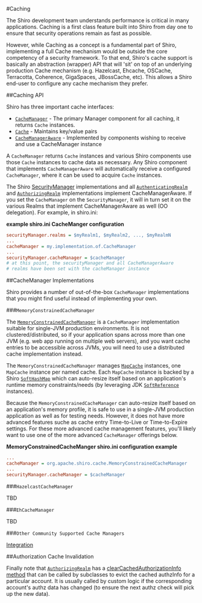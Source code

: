 <a name="Caching-Caching"></a>
#Caching

The Shiro development team understands performance is critical in many applications. Caching is a first class feature built into Shiro from day one to ensure that security operations remain as fast as possible.

However, while Caching as a concept is a fundamental part of Shiro, implementing a full Cache mechanism would be outside the core competency of a security framework. To that end, Shiro's cache support is basically an abstraction (wrapper) API that will 'sit' on top of an underlying production Cache mechanism (e.g. Hazelcast, Ehcache, OSCache, Terracotta, Coherence, GigaSpaces, JBossCache, etc). This allows a Shiro end-user to configure any cache mechanism they prefer.

<a name="Caching-CachingAPI"></a>
##Caching API

Shiro has three important cache interfaces:

*   [`CacheManager`](static/current/apidocs/org/apache/shiro/cache/CacheManager.html) - The primary Manager component for all caching, it returns `Cache` instances.
*   [`Cache`](static/current/apidocs/org/apache/shiro/cache/Cache.html) - Maintains key/value pairs
*   [`CacheManagerAware`](static/current/apidocs/org/apache/shiro/cache/CacheManagerAware.html) - Implemented by components wishing to receive and use a CacheManager instance

A `CacheManager` returns `Cache` instances and various Shiro components use those `Cache` instances to cache data as necessary. Any Shiro
component that implements `CacheManagerAware` will automatically receive a configured `CacheManager`, where it can be used to acquire `Cache` instances.

The Shiro [SecurityManager](securitymanager.html "SecurityManager") implementations and all [`AuthenticatingRealm`](static/current/apidocs/org/apache/shiro/realm/AuthenticatingRealm.html) and [`AuthorizingRealm`](static/current/apidocs/org/apache/shiro/realm/AuthorizingRealm.html) implementations implement CacheManagerAware. If you set the `CacheManager` on the `SecurityManager`, it will in turn set it on the various Realms that implement CacheManagerAware as well (OO delegation). For example, in shiro.ini:

**example shiro.ini CacheManger configuration**

``` ini
securityManager.realms = $myRealm1, $myRealm2, ..., $myRealmN
...
cacheManager = my.implementation.of.CacheManager
...
securityManager.cacheManager = $cacheManager
# at this point, the securityManager and all CacheManagerAware
# realms have been set with the cacheManager instance
```

<a name="Caching-CacheManagerImplementations"></a>
##CacheManager Implementations

Shiro provides a number of out-of-the-box `CacheManager` implementations that you might find useful instead of implementing your own.

<a name="Caching-%7B%7BMemoryConstrainedCacheManager%7D%7D"></a>
###`MemoryConstrainedCacheManager`

The [`MemoryConstrainedCacheManager`](static/current/apidocs/org/apache/shiro/cache/MemoryConstrainedCacheManager.html) is a `CacheManager` implementation suitable for single-JVM production environments. It is not clustered/distributed, so if your application spans across more than one JVM (e.g. web app running on multiple web servers), and you want cache entries to be accessible across JVMs, you will need to use a distributed cache implementation instead.

The `MemoryConstrainedCacheManager` manages [`MapCache`](static/current/apidocs/org/apache/shiro/cache/MapCache.html) instances, one `MapCache` instance per named cache. Each `MapCache` instance is backed by a Shiro [`SoftHashMap`](static/current/apidocs/org/apache/shiro/util/SoftHashMap.html) which can auto-resize itself based on an application's runtime memory constraints/needs (by leveraging JDK [`SoftReference`](https://docs.oracle.com/javase/7/docs/api/java/lang/ref/SoftReference.html) instances).

Because the `MemoryConstrainedCacheManager` can auto-resize itself based on an application's memory profile, it is safe to use in a single-JVM production application as well as for testing needs. However, it does not have more advanced features suche as cache entry Time-to-Live or Time-to-Expire settings. For these more advanced cache management features, you'll likely want to use one of the more advanced `CacheManager` offerings below.

**MemoryConstrainedCacheManger shiro.ini configuration example**

``` ini
...
cacheManager = org.apache.shiro.cache.MemoryConstrainedCacheManager
...
securityManager.cacheManager = $cacheManager
```

<a name="Caching-%7B%7BHazelcastCacheManager%7D%7D"></a>
###`HazelcastCacheManager`

TBD

<a name="Caching-%7B%7BEhCacheManager%7D%7D"></a>
###`EhCacheManager`

TBD

###`Other Community Supported Cache Managers`

[Integration](integration.html#cache-managers "Integration")

<a name="Caching-AuthorizationCacheInvalidation"></a>
##Authorization Cache Invalidation

Finally note that [`AuthorizingRealm`](static/current/apidocs/org/apache/shiro/realm/AuthorizingRealm.html) has a [clearCachedAuthorizationInfo method](static/current/apidocs/org/apache/shiro/realm/AuthorizingRealm.html#clearCachedAuthorizationInfo-org.apache.shiro.subject.PrincipalCollection-) that can be called by subclasses to evict the cached authzInfo for a particular account. It is usually called by custom logic if the corresponding account's authz data has changed (to ensure the next authz check will pick up the new data).
<input type="hidden" id="ghEditPage" value="caching.md"></input>
